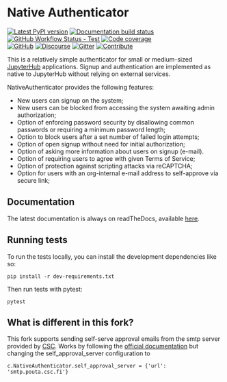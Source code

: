 # Native Authenticator

[![Latest PyPI version](https://img.shields.io/pypi/v/jupyterhub-nativeauthenticator?logo=pypi&logoColor=white)](https://pypi.python.org/pypi/jupyterhub-nativeauthenticator)
[![Documentation build status](https://img.shields.io/readthedocs/native-authenticator?logo=read-the-docs&logoColor=white)](https://native-authenticator.readthedocs.org/en/latest/)
[![GitHub Workflow Status - Test](https://img.shields.io/github/workflow/status/jupyterhub/nativeauthenticator/Test?logo=github&label=tests)](https://github.com/jupyterhub/nativeauthenticator/actions)
[![Code coverage](https://img.shields.io/codecov/c/github/jupyterhub/nativeauthenticator.svg)](https://codecov.io/github/jupyterhub/nativeauthenticator)
<br>
[![GitHub](https://img.shields.io/badge/issue_tracking-github-blue?logo=github)](https://github.com/jupyterhub/nativeauthenticator/issues)
[![Discourse](https://img.shields.io/badge/help_forum-discourse-blue?logo=discourse)](https://discourse.jupyter.org/c/jupyterhub)
[![Gitter](https://img.shields.io/badge/social_chat-gitter-blue?logo=gitter)](https://gitter.im/jupyterhub/jupyterhub)
[![Contribute](https://img.shields.io/badge/I_want_to_contribute!-grey?logo=jupyter)](https://github.com/jupyterhub/nativeauthenticator/blob/master/CONTRIBUTING.md)

This is a relatively simple authenticator for small or medium-sized [JupyterHub](http://github.com/jupyter/jupyterhub/) applications. Signup and authentication are implemented as native to JupyterHub without relying on external services.

NativeAuthenticator provides the following features:

- New users can signup on the system;
- New users can be blocked from accessing the system awaiting admin authorization;
- Option of enforcing password security by disallowing common passwords or requiring a minimum password length;
- Option to block users after a set number of failed login attempts;
- Option of open signup without need for initial authorization;
- Option of asking more information about users on signup (e-mail).
- Option of requiring users to agree with given Terms of Service;
- Option of protection against scripting attacks via reCAPTCHA;
- Option for users with an org-internal e-mail address to self-approve via secure link;

## Documentation

The latest documentation is always on readTheDocs, available [here](https://native-authenticator.readthedocs.io).

## Running tests

To run the tests locally, you can install the development dependencies like so:

```shell
pip install -r dev-requirements.txt
```

Then run tests with pytest:

```
pytest
```

## What is different in this fork?

This fork supports sending self-serve approval emails from the smtp server provided by [CSC](https://docs.csc.fi/cloud/pouta/additional-services/). Works by following the [official documentation](https://native-authenticator.readthedocs.io/en/latest/options.html#allow-self-serve-approval) but changing the self_approval_server configuration to 

`c.NativeAuthenticator.self_approval_server = {'url': 'smtp.pouta.csc.fi'}`